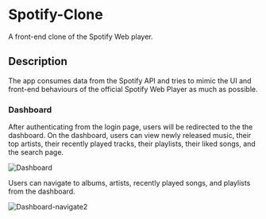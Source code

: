 # Spotify-Clone
A front-end clone of the Spotify Web player.


## Description
The app consumes data from the Spotify API and tries to mimic the UI and front-end behaviours of the official Spotify Web Player as much as possible.

### Dashboard
After authenticating from the login page, users will be redirected to the the dashboard. On the dashboard, users can view newly released music, their top artists, their recently played tracks, their playlists, their liked songs, and the search page.

![Dashboard](https://user-images.githubusercontent.com/42354863/193706801-65acee0b-2b9f-4bf5-9450-d34894d42704.gif)

Users can navigate to albums, artists, recently played songs, and playlists from the dashboard.

![Dashboard-navigate2](https://user-images.githubusercontent.com/42354863/193707223-ba98c56c-49c2-415f-ad79-856e6e856f39.gif)

